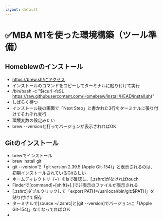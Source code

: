 ```yaml
---
layout: default
---
```

# ✅MBA M1を使った環境構築（ツール準備）
## Homeblewのインストール
- https://brew.sh/にアクセス
- インストールのコマンドをコピーしてターミナルに貼り付けて実行
- /bin/bash -c "$(curl -fsSL https://raw.githubusercontent.com/Homebrew/install/HEAD/install.sh)"
- しばらく待つ
- インストール後の画面で「Next Step」と書かれた3行をターミナルに張り付けてそれぞれ実行
- 環境変数の設定みたい
- brew --versionと打ってバージョンが表示されればOK  
## Gitのインストール
- brewでインストール
- brew install git
- git --versionで「git version 2.39.5 (Apple Git-154)」と表示されるのは、初期インストールされているGitらしい
- ホームディレクトリ（~）をlsで確認し、[.zshrc]がなければtouch
- Finderで[command]+[shift]+[.]で非表示のファイルが表示される
- [.zshrc]ダブルクリックして「export PATH=/usr/local/bin/git:$PATH」を貼り付けて保存
- ターミナルで[source ~/.zshrc]と[git --version]でバージョンに「(Apple Git-154)」なくなってればＯＫ
- 
